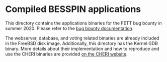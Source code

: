 # Compiled BESSPIN applications

This directory contains the applications binaries for the FETT bug bounty in summer 2020. Please refer to the [bug bounty documentation](https://github.com/GaloisInc/BESSPIN-Tool-Suite/tree/master/docs/bugBounty2020).

The webserver, database, and voting related binaries are already included in the FreeBSD disk image. Additionally, this directory has the Kernel GDB binary. More details about their implementation and how to reproduce and use the CHERI binaries are provided [on the CHERI website](https://www.cl.cam.ac.uk/research/security/ctsrd/).
